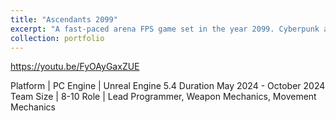 ```yaml
---
title: "Ascendants 2099"
excerpt: "A fast-paced arena FPS game set in the year 2099. Cyberpunk androids are trying to control humans while Solarpunk soldiers are trying to take down the android regime. <br/><img src='/images/Ascendants-light-blue-with-glow.webp'>"
collection: portfolio
---
```


https://youtu.be/FyOAyGaxZUE

Platform | PC      Engine | Unreal Engine 5.4      Duration May 2024 - October 2024      Team Size | 8-10      Role | Lead Programmer, Weapon Mechanics, Movement Mechanics
